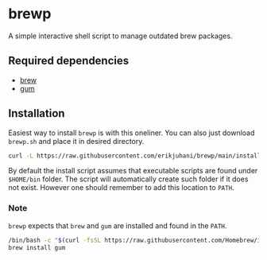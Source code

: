 # brewp

A simple interactive shell script to manage outdated brew packages.

## Required dependencies 

- [brew](https://brew.sh)
- [gum](https://github.com/charmbracelet/gum)

## Installation

Easiest way to install `brewp` is with this oneliner. You can also just
download `brewp.sh` and place it in desired directory.

```sh
curl -L https://raw.githubusercontent.com/erikjuhani/brewp/main/install.sh | sh
```

By default the install script assumes that executable scripts are found under
`$HOME/bin` folder. The script will automatically create such folder if it does
not exist. However one should remember to add this location to `PATH`.

### Note

`brewp` expects that `brew` and `gum` are installed and found in the `PATH`.

```sh
/bin/bash -c "$(curl -fsSL https://raw.githubusercontent.com/Homebrew/install/HEAD/install.sh)"
brew install gum
```
